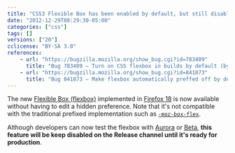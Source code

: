 ```yaml
---
title: "CSS3 Flexible Box has been enabled by default, but still disabled on the Release channel"
date: "2012-12-29T08:29:30-05:00"
categories: ["css"]
tags: []
versions: ["20"]
cclicense: "BY-SA 3.0"
references:
    - url: "https://bugzilla.mozilla.org/show_bug.cgi?id=783409"
      title: "Bug 783409 – Turn on CSS flexbox in builds by default (by enabling pref, build flag, etc)"
    - url: "https://bugzilla.mozilla.org/show_bug.cgi?id=841873"
      title: "Bug 841873 – Make flexbox automatically preffed off by default, in release builds"
---
```

The new [Flexible Box (flexbox)](https://developer.mozilla.org/en-US/docs/Web/Guide/CSS/Flexible_boxes) implemented in [Firefox 18](https://developer.mozilla.org/en-US/docs/Firefox_18_for_developers) is now available without having to edit a hidden preference. Note that it's not compatible with the traditional prefixed implementation such as [`-moz-box-flex`](https://developer.mozilla.org/en-US/docs/Web/CSS/-moz-box-flex).

Although developers can now test the flexbox with [Aurora](https://www.mozilla.org/en-US/firefox/aurora/) or [Beta](https://www.mozilla.org/en-US/firefox/beta/), **this feature will be keep disabled on the Release channel until it's ready for production**.
